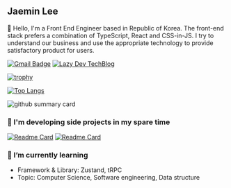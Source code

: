 ## Jaemin Lee

👋 Hello, I'm a Front End Engineer based in Republic of Korea.
The front-end stack prefers a combination of TypeScript, React and CSS-in-JS.
I try to understand our business and use the appropriate technology to provide satisfactory product for users.

[![Gmail Badge](https://img.shields.io/badge/Gmail-roy.jm.lee@gmail.com-teal?style=flat-square&logo=gmail&logoColor=white&link=mailto:roy.jm.lee@gmail.com)](mailto:roy.jm.lee@gmail.com)
[![Lazy Dev TechBlog](https://img.shields.io/badge/Lazy%20Dev-TechBlog-ffa7c4?style=flat-square&logo=https://i.ibb.co/DWcg2zC/icon-512x512.png)](https://lazydev.gatsbyjs.io/)

[![trophy](https://github-profile-trophy.vercel.app/?username=jaem1n207&theme=gitdimmed&rank=SECRET,S,AAA,AA,A,B&margin-w=4)](https://github.com/ryo-ma/github-profile-trophy)

[![Top Langs](https://github-readme-stats-git-masterrstaa-rickstaa.vercel.app/api/top-langs/?username=jaem1n207&layout=compact&theme=dracula)](https://github.com/anuraghazra/github-readme-stats)

![github summary card](http://github-profile-summary-cards.vercel.app/api/cards/profile-details?username=jaem1n207&theme=monokai)

### 🔭 I'm developing side projects in my spare time
[![Readme Card](https://github-readme-stats-git-masterrstaa-rickstaa.vercel.app/api/pin/?username=jaem1n207&repo=lazy-dev)](https://github.com/jaem1n207/lazy-dev)
[![Readme Card](https://github-readme-stats-git-masterrstaa-rickstaa.vercel.app/api/pin/?username=jaem1n207&repo=quick-weather-view)](https://github.com/jaem1n207/quick-weather-view)

### 🌱 I’m currently learning
- Framework & Library: Zustand, tRPC
- Topic: Computer Science, Software engineering, Data structure

